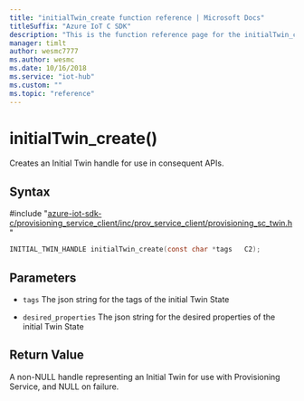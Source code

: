 ```yaml
---                             
title: "initialTwin_create function reference | Microsoft Docs" 
titleSuffix: "Azure IoT C SDK"            
description: "This is the function reference page for the initialTwin_create() function in the Azure IoT C SDK. This SDK is used with Azure IoT Hub and Azure IoT Hub Device Provisioning Service"            
manager: timlt                 
author: wesmc7777              
ms.author: wesmc               
ms.date: 10/16/2018                    
ms.service: "iot-hub"             
ms.custom: ""                
ms.topic: "reference"        
---                            
```


# initialTwin_create()

Creates an Initial Twin handle for use in consequent APIs.

## Syntax

\#include "[azure-iot-sdk-c/provisioning_service_client/inc/prov_service_client/provisioning_sc_twin.h](../provisioning-sc-twin-h.md)"  
```C
INITIAL_TWIN_HANDLE initialTwin_create(const char *tags   C2);
```

## Parameters
* `tags` The json string for the tags of the initial Twin State 

* `desired_properties` The json string for the desired properties of the initial Twin State

## Return Value
A non-NULL handle representing an Initial Twin for use with Provisioning Service, and NULL on failure.

